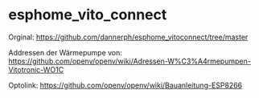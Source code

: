 # esphome_vito_connect

Orginal:
https://github.com/dannerph/esphome_vitoconnect/tree/master

Addressen der Wärmepumpe von:
https://github.com/openv/openv/wiki/Adressen-W%C3%A4rmepumpen-Vitotronic-WO1C

Optolink:
https://github.com/openv/openv/wiki/Bauanleitung-ESP8266

